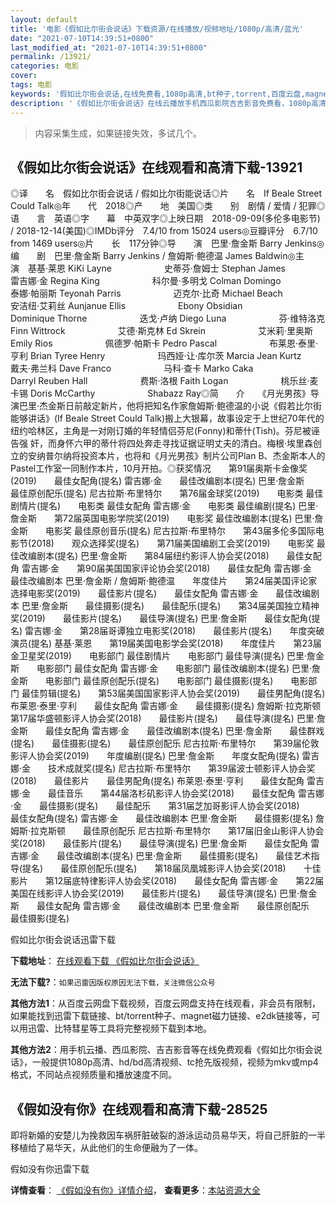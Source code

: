 ```yaml
---
layout: default
title: '电影《假如比尔街会说话》下载资源/在线播放/视频地址/1080p/高清/蓝光'
date: "2021-07-10T14:39:51+0800"
last_modified_at: "2021-07-10T14:39:51+0800"
permalink: /13921/
categories: 电影
cover:
tags: 电影
keywords: '假如比尔街会说话,在线免费看,1080p高清,bt种子,torrent,百度云盘,magnet,磁力链,迅雷下载资源'
description: '《假如比尔街会说话》在线云播放手机西瓜影院吉吉影音免费看，1080p高清bd/hd未删减完整版和tc抢先枪版，mkv/mp4格式，附带bt/torrent种子、magnet/磁力链、百度云盘、网盘资源迅雷下载链接'
---
```


>内容采集生成，如果链接失效，多试几个。


## 《假如比尔街会说话》在线观看和高清下载-13921

◎译　　名　假如比尔街会说话 / 假如比尔街能说话◎片　　名　If Beale Street Could Talk◎年　　代　2018◎产　　地　美国◎类　　别　剧情 / 爱情 / 犯罪◎语　　言　英语◎字　　幕　中英双字◎上映日期　2018-09-09(多伦多电影节) / 2018-12-14(美国)◎IMDb评分　7.4/10 from 15024 users◎豆瓣评分　6.7/10 from 1469 users◎片　　长　117分钟◎导　　演　巴里·詹金斯 Barry Jenkins◎编　　剧　巴里·詹金斯 Barry Jenkins / 詹姆斯·鲍德温 James Baldwin◎主　　演　基基·莱恩 KiKi Layne　　　　　　史蒂芬·詹姆士 Stephan James　　　　　　雷吉娜·金 Regina King　　　　　　科尔曼·多明戈 Colman Domingo　　　　　　泰娜·帕丽斯 Teyonah Parris　　　　　　迈克尔·比奇 Michael Beach　　　　　　安洁纽·艾莉丝 Aunjanue Ellis　　　　　　Ebony Obsidian　　　　　　Dominique Thorne　　　　　　迭戈·卢纳 Diego Luna　　　　　　芬·维特洛克 Finn Wittrock　　　　　　艾德·斯克林 Ed Skrein　　　　　　艾米莉·里奥斯 Emily Rios　　　　　　佩德罗·帕斯卡 Pedro Pascal　　　　　　布莱恩·泰里·亨利 Brian Tyree Henry　　　　　　玛西娅·让·库尔茨 Marcia Jean Kurtz　　　　　　戴夫·弗兰科 Dave Franco　　　　　　马科·查卡 Marko Caka　　　　　　Darryl Reuben Hall　　　　　　费斯·洛根 Faith Logan　　　　　　桃乐丝·麦卡锡 Doris McCarthy　　　　　　Shabazz Ray◎简　　介　　《月光男孩》导演巴里·杰金斯日前敲定新片，他将把知名作家詹姆斯·鲍德温的小说《假若比尔街能够讲话》(If Beale Street Could Talk)搬上大银幕，故事设定于上世纪70年代的纽约哈林区，主角是一对刚订婚的年轻情侣芬尼(Fonny)和蒂什(Tish)。芬尼被诬告强 奸，而身怀六甲的蒂什将四处奔走寻找证据证明丈夫的清白。梅根·埃里森创立的安纳普尔纳将投资本片，也将和《月光男孩》制片公司Plan B、杰金斯本人的Pastel工作室一同制作本片，10月开拍。◎获奖情况　　第91届奥斯卡金像奖(2019)　　最佳女配角(提名) 雷吉娜·金　　最佳改编剧本(提名) 巴里·詹金斯　　最佳原创配乐(提名) 尼古拉斯·布里特尔　　第76届金球奖(2019)　　电影类 最佳剧情片(提名)　　电影类 最佳女配角 雷吉娜·金　　电影类 最佳编剧(提名) 巴里·詹金斯　　第72届英国电影学院奖(2019)　　电影奖 最佳改编剧本(提名) 巴里·詹金斯　　电影奖 最佳原创音乐(提名) 尼古拉斯·布里特尔　　第43届多伦多国际电影节(2018)　　观众选择奖(提名)　　第71届美国编剧工会奖(2019)　　电影奖 最佳改编剧本(提名) 巴里·詹金斯　　第84届纽约影评人协会奖(2018)　　最佳女配角 雷吉娜·金　　第90届美国国家评论协会奖(2018)　　最佳女配角 雷吉娜·金　　最佳改编剧本 巴里·詹金斯 / 詹姆斯·鲍德温　　年度佳片　　第24届美国评论家选择电影奖(2019)　　最佳影片(提名)　　最佳女配角 雷吉娜·金　　最佳改编剧本 巴里·詹金斯　　最佳摄影(提名)　　最佳配乐(提名)　　第34届美国独立精神奖(2019)　　最佳影片(提名)　　最佳导演(提名) 巴里·詹金斯　　最佳女配角(提名) 雷吉娜·金　　第28届哥谭独立电影奖(2018)　　最佳影片(提名)　　年度突破演员(提名) 基基·莱恩　　第19届美国电影学会奖(2018)　　年度佳片　　第23届金卫星奖(2019)　　电影部门 最佳剧情片　　电影部门 最佳导演(提名) 巴里·詹金斯　　电影部门 最佳女配角 雷吉娜·金　　电影部门 最佳改编剧本(提名) 巴里·詹金斯　　电影部门 最佳原创配乐(提名)　　电影部门 最佳摄影(提名)　　电影部门 最佳剪辑(提名)　　第53届美国国家影评人协会奖(2019)　　最佳男配角(提名) 布莱恩·泰里·亨利　　最佳女配角 雷吉娜·金　　最佳摄影(提名) 詹姆斯·拉克斯顿　　第17届华盛顿影评人协会奖(2018)　　最佳影片(提名)　　最佳导演(提名) 巴里·詹金斯　　最佳女配角 雷吉娜·金　　最佳改编剧本(提名) 巴里·詹金斯　　最佳群戏(提名)　　最佳摄影(提名)　　最佳原创配乐 尼古拉斯·布里特尔　　第39届伦敦影评人协会奖(2019)　　年度编剧(提名) 巴里·詹金斯　　年度女配角(提名) 雷吉娜·金　　技术成就奖(提名) 尼古拉斯·布里特尔　　第39届波士顿影评人协会奖(2018)　　最佳影片　　最佳男配角(提名) 布莱恩·泰里·亨利　　最佳女配角 雷吉娜·金　　最佳音乐　　第44届洛杉矶影评人协会奖(2018)　　最佳女配角 雷吉娜·金　　最佳摄影(提名)　　最佳配乐　　第31届芝加哥影评人协会奖(2018)　　最佳女配角(提名) 雷吉娜·金　　最佳改编剧本 巴里·詹金斯　　最佳摄影(提名) 詹姆斯·拉克斯顿　　最佳原创配乐 尼古拉斯·布里特尔　　第17届旧金山影评人协会奖(2018)　　最佳影片(提名)　　最佳导演(提名) 巴里·詹金斯　　最佳女配角 雷吉娜·金　　最佳改编剧本(提名) 巴里·詹金斯　　最佳摄影(提名)　　最佳艺术指导(提名)　　最佳原创配乐(提名)　　第18届凤凰城影评人协会奖(2018)　　十佳影片　　第12届底特律影评人协会奖(2018)　　最佳女配角 雷吉娜·金　　第22届美国在线影评人协会奖(2019)　　最佳影片(提名)　　最佳导演(提名) 巴里·詹金斯　　最佳女配角 雷吉娜·金　　最佳改编剧本 巴里·詹金斯　　最佳原创配乐　　最佳摄影(提名)


假如比尔街会说话迅雷下载

**下载地址**： [在线观看下载 《假如比尔街会说话》](https://www.993dy.com//vod-detail-id-34706.html) 


**无法下载?**：`如果迅雷因版权原因无法下载，关注微信公众号 `

**其他方法1**：从百度云网盘下载视频，百度云网盘支持在线观看，非会员有限制，如果能找到迅雷下载链接、bt/torrent种子、magnet磁力链接、e2dk链接等，可以用迅雷、比特彗星等工具将完整视频下载到本地。

**其他方法2**：用手机云播、西瓜影院、吉吉影音等在线免费观看《假如比尔街会说话》，一般提供1080p高清、hd/bd高清视频、tc抢先版视频，视频为mkv或mp4格式，不同站点视频质量和播放速度不同。


## 《假如没有你》在线观看和高清下载-28525

即将新婚的安楚儿为挽救因车祸肝脏破裂的游泳运动员易华天，将自己肝脏的一半移植给了易华天，从此他们的生命便融为了一体。


假如没有你迅雷下载

**详情查看**： [《假如没有你》详情介绍](/movie/28525/)， **查看更多**：[本站资源大全](/movie/t/all/)

